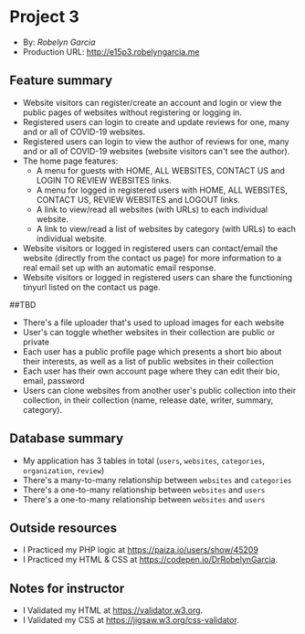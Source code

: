 # Project 3
+ By: *Robelyn Garcia*
+ Production URL: <http://e15p3.robelyngarcia.me>

## Feature summary
+ Website visitors can register/create an account and login or view the public pages of websites without registering or logging in.
+ Registered users can login to create and update reviews for one, many and or all of COVID-19 websites.
+ Registered users can login to view the author of reviews for one, many and or all of COVID-19 websites (website visitors can't see the author).
+ The home page features:
  +  A menu for guests with HOME, ALL WEBSITES, CONTACT US and LOGIN TO REVIEW WEBSITES links.
  +  A menu for logged in registered users with HOME, ALL WEBSITES, CONTACT US, REVIEW WEBSITES and LOGOUT links.
  + A link to view/read all websites (with URLs) to each individual website.
  + A link to view/read a list of websites by category (with URLs) to each individual website.
+ Website visitors or logged in registered users can contact/email the website (directly from the contact us page) for more information to a real email set up with an automatic email response.
+ Website visitors or logged in registered users can share the functioning tinyurl listed on the contact us page.

##TBD
+ There's a file uploader that's used to upload images for each website
+ User's can toggle whether websites in their collection are public or private
+ Each user has a public profile page which presents a short bio about their interests, as well as a list of public websites in their collection
+ Each user has their own account page where they can edit their bio, email, password
+ Users can clone websites from another user's public collection into their collection, in their collection (name, release date, writer, summary, category).
  
## Database summary
+ My application has 3 tables in total (`users`, `websites`, `categories`, `organization`, `review`)
+ There's a many-to-many relationship between `websites` and `categories`
+ There's a one-to-many relationship between `websites` and `users`
+ There's a one-to-many relationship between `websites` and `users`

## Outside resources
+ I Practiced my PHP logic at <https://paiza.io/users/show/45209>
+ I Practiced my HTML & CSS at <https://codepen.io/DrRobelynGarcia>.

## Notes for instructor
+ I Validated my HTML at <https://validator.w3.org>.
+ I Validated my CSS at <https://jigsaw.w3.org/css-validator>.